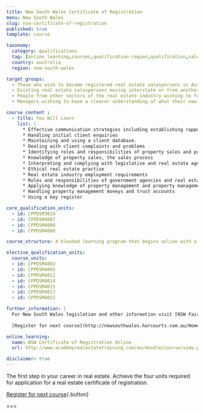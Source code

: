 ```yaml
---
title: New South Wales Certificate of Registration
menu: New South Wales
slug: nsw-certificate-of-registration
published: true
template: course

taxonomy:
  category: qualifications
  tag: [online_learning,courses,qualification-region,qualification,sales registration,sales,sales consultants]
  country: australia
  region: new-south-wales

target_groups:
  - Those who wish to become registered real estate salespersons in Australia
  - Existing real estate salespersons moving interstate or from another country wishing to register as a salesperson
  - People from other sectors of the real estate industry wishing to further develop their knowledge or skills in specific areas
  - Managers wishing to have a clearer understanding of what their new recruits are learning

course_content :
  - title: You Will Learn
    list: |
      * Effective communication strategies including establishing rapport with clients and
      * Handling initial client enquiries
      * Maintaining and using a client database.
      * Dealing with client complaints and problems
      * Identifying roles and responsibilities of property sales and property management teams
      * Knowledge of property sales, the sales process
      * Interpreting and complying with legislative and real estate agency requirements
      * Ethical real estate practise
      * Real estate industry employment requirements
      * Roles and responsibilities of government agencies and real estate industry bodies
      * Applying knowledge of property management and property management processes
      * Handling property management moneys and trust accounts
      * Using a key register

core_qualification_units:
  - id: CPPDSM3019
  - id: CPPDSM4007
  - id: CPPDSM4008
  - id: CPPDSM4080

course_structure: A blended learning program that begins online with a number of interactive tasks that you can do from your own computer. This is followed by a full day in the Academy classroom that includes application of knowledge gained and one-on-one guidance to help you achieve success.

elective_qualification_units:
  course_units:
  - id: CPPDSM4003
  - id: CPPDSM4005
  - id: CPPDSM4012
  - id: CPPDSM4014
  - id: CPPDSM4015
  - id: CPPDSM4017
  - id: CPPDSM4022

further_information: |
  For New South Wales legislation and other information visit [NSW Fair Trading](http://www.fairtrading.nsw.gov.au/).
  
  [Register for next course](http://newsouthwales.harcourts.com.au/Home/Certificate-of-Registration/101443){.button}

online_learning:
  name: NSW Certificate of Registration Online
  url: http://www.academyrealestatetraining.com/au/moodle/course/view.php?id=33

disclaimer: true
---
```


The first step in your career in real estate. Achieve the four units required for application for a real estate certificate of registration.

[Register for next course](http://newsouthwales.harcourts.com.au/Home/Certificate-of-Registration/101443){.button}

===

